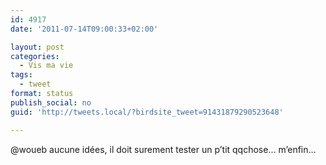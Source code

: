 ```yaml
---
id: 4917
date: '2011-07-14T09:00:33+02:00'

layout: post
categories:
  - Vis ma vie
tags:
  - tweet
format: status
publish_social: no
guid: 'http://tweets.local/?birdsite_tweet=91431879290523648'

---
```


@woueb aucune idées, il doit surement tester un p’tit qqchose… m’enfin…